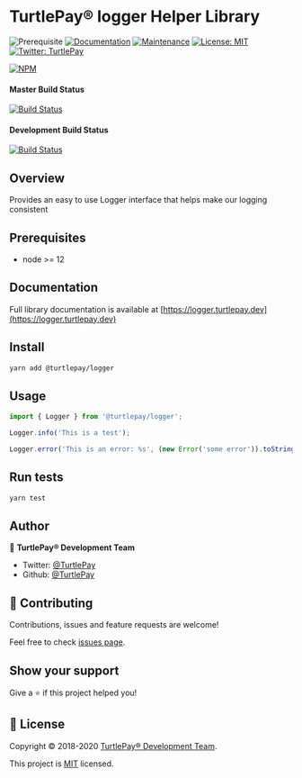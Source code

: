# TurtlePay® logger Helper Library

![Prerequisite](https://img.shields.io/badge/node-%3E%3D12-blue.svg) [![Documentation](https://img.shields.io/badge/documentation-yes-brightgreen.svg)](https://github.com/TurtlePay/logger#readme) [![Maintenance](https://img.shields.io/badge/Maintained%3F-yes-green.svg)](https://github.com/TurtlePay/logger/graphs/commit-activity) [![License: MIT](https://img.shields.io/badge/License-MIT-yellow.svg)](https://github.com/TurtlePay/logger/blob/master/LICENSE) [![Twitter: TurtlePay](https://img.shields.io/twitter/follow/TurtlePay.svg?style=social)](https://twitter.com/TurtlePay)

[![NPM](https://nodeico.herokuapp.com/@turtlepay/logger.svg)](https://npmjs.com/package/@turtlepay/logger)

#### Master Build Status
[![Build Status](https://github.com/turtlepay/logger/workflows/CI%20Build%20Tests/badge.svg?branch=master)](https://github.com/turtlepay/logger/actions)

#### Development Build Status
[![Build Status](https://github.com/turtlepay/logger/workflows/CI%20Build%20Tests/badge.svg?branch=development)](https://github.com/turtlepay/logger/actions)

## Overview

Provides an easy to use Logger interface that helps make our logging consistent

## Prerequisites

- node >= 12

## Documentation

Full library documentation is available at [https://logger.turtlepay.dev](https://logger.turtlepay.dev)

## Install

```sh
yarn add @turtlepay/logger
```

## Usage

```typescript
import { Logger } from '@turtlepay/logger';

Logger.info('This is a test');

Logger.error('This is an error: %s', (new Error('some error')).toString());
```

## Run tests

```sh
yarn test
```

## Author

👤 **TurtlePay® Development Team**

* Twitter: [@TurtlePay](https://twitter.com/TurtlePay)
* Github: [@TurtlePay](https://github.com/TurtlePay)

## 🤝 Contributing

Contributions, issues and feature requests are welcome!

Feel free to check [issues page](https://github.com/TurtlePay/logger/issues).

## Show your support

Give a ⭐️ if this project helped you!


## 📝 License

Copyright © 2018-2020 [TurtlePay® Development Team](https://github.com/TurtlePay).

This project is [MIT](https://github.com/TurtlePay/logger/blob/master/LICENSE) licensed.
